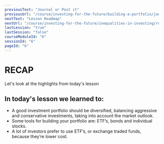 ```yaml
---
previousText: "Journal or Post it"
previousUrl: "/course/investing-for-the-future/building-a-portfolio/journal-or-post-it"
nextText: "Lesson Roadmap"
nextUrl: "/course/investing-for-the-future/inequalities-in-investing/roadmap"
lastLession: "true"
lastSession: "false"
courseModuleId: "6"
sessionId: "6"
pageId: "6"
---
```



# RECAP

<sparkle-character-intro position="right" character="jen">
Let's look at the highlights from today's lesson
</sparkle-character-intro>

## In today's lesson we learned to: 
- A good investment portfolio should be diversified, balancing aggressive and conservative investments, taking into account the market outlook.
- Some tools for building your portfolio are: ETF’s, bonds and individual stocks.
- A lot of investors prefer to use ETF’s, or exchange traded funds, because they’re lower cost.
